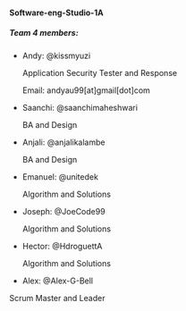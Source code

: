 #### Software-eng-Studio-1A


##### Team 4 members: 

* Andy: @kissmyuzi

  Application Security Tester and Response
  
  Email: andyau99[at]gmail[dot]com

* Saanchi: @saanchimaheshwari

  BA and Design


* Anjali: @anjalikalambe  

  BA and Design


* Emanuel: @unitedek    

  Algorithm and Solutions


* Joseph: @JoeCode99    

  Algorithm and Solutions


* Hector: @HdroguettA   

  Algorithm and Solutions


* Alex: @Alex-G-Bell    

Scrum Master and Leader

